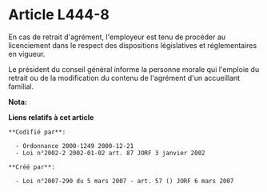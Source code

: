 # Article L444-8

En cas de retrait d'agrément, l'employeur est tenu de procéder au licenciement dans le respect des dispositions législatives
et réglementaires en vigueur.

Le président du conseil général informe la personne morale qui l'emploie du retrait ou de la modification du contenu de
l'agrément d'un accueillant familial.

**Nota:**



**Liens relatifs à cet article**

	**Codifié par**:

	  - Ordonnance 2000-1249 2000-12-21
	  - Loi n°2002-2 2002-01-02 art. 87 JORF 3 janvier 2002

	**Créé par**:

	  - Loi n°2007-290 du 5 mars 2007 - art. 57 () JORF 6 mars 2007
